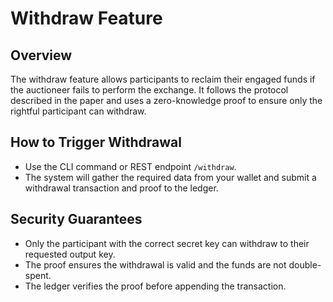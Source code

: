 # Withdraw Feature

## Overview
The withdraw feature allows participants to reclaim their engaged funds if the auctioneer fails to perform the exchange. It follows the protocol described in the paper and uses a zero-knowledge proof to ensure only the rightful participant can withdraw.

## How to Trigger Withdrawal
- Use the CLI command or REST endpoint `/withdraw`.
- The system will gather the required data from your wallet and submit a withdrawal transaction and proof to the ledger.

## Security Guarantees
- Only the participant with the correct secret key can withdraw to their requested output key.
- The proof ensures the withdrawal is valid and the funds are not double-spent.
- The ledger verifies the proof before appending the transaction. 